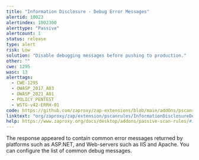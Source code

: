 ```yaml
---
title: "Information Disclosure - Debug Error Messages"
alertid: 10023
alertindex: 1002300
alerttype: "Passive"
alertcount: 1
status: release
type: alert
risk: Low
solution: "Disable debugging messages before pushing to production."
other: ""
cwe: 1295
wasc: 13
alerttags: 
  - CWE-1295
  - OWASP_2017_A03
  - OWASP_2021_A01
  - POLICY_PENTEST
  - WSTG-v42-ERRH-01
code: https://github.com/zaproxy/zap-extensions/blob/main/addOns/pscanrules/src/main/java/org/zaproxy/zap/extension/pscanrules/InformationDisclosureDebugErrorsScanRule.java
linktext: "org/zaproxy/zap/extension/pscanrules/InformationDisclosureDebugErrorsScanRule.java"
help: https://www.zaproxy.org/docs/desktop/addons/passive-scan-rules/#id-10023
---
```

The response appeared to contain common error messages returned by platforms such as ASP.NET, and Web-servers such as IIS and Apache. You can configure the list of common debug messages.

